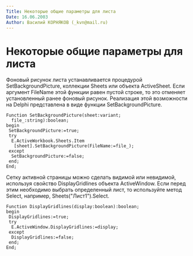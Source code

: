 ```yaml
---
Title: Некоторые общие параметры для листа
Date: 16.06.2003
Author: Василий КОРНЯКОВ (_kvn@mail.ru)
---
```



Некоторые общие параметры для листа
===================================

Фоновый рисунок листа устанавливается процедурой SetBackgroundPicture,
коллекции Sheets или объекта ActiveSheet. Если аргумент FileName этой
функции равен пустой строке, то это отменяет установленный ранее фоновый
рисунок. Реализация этой возможности на Delphi представлена в виде
функции SetBackgroundPicture.

    Function SetBackgroundPicture(sheet:variant;
      file_:string):boolean;
    begin
     SetBackgroundPicture:=true;
     try
      E.ActiveWorkbook.Sheets.Item
       [sheet].SetBackgroundPicture(FileName:=file_);
     except
      SetBackgroundPicture:=false;
     end;
    End;


Сетку активной страницы можно сделать видимой или невидимой, используя
свойство DisplayGridlines объекта ActiveWindow. Если перед этим
необходимо выбрать определенный лист, то используйте метод Select,
например, Sheets("Лист1").Select.

    Function DisplayGridlines(display:boolean):boolean;
    begin
     DisplayGridlines:=true;
     try
      E.ActiveWindow.DisplayGridlines:=display;
     except
      DisplayGridlines:=false;
     end;
    End;

